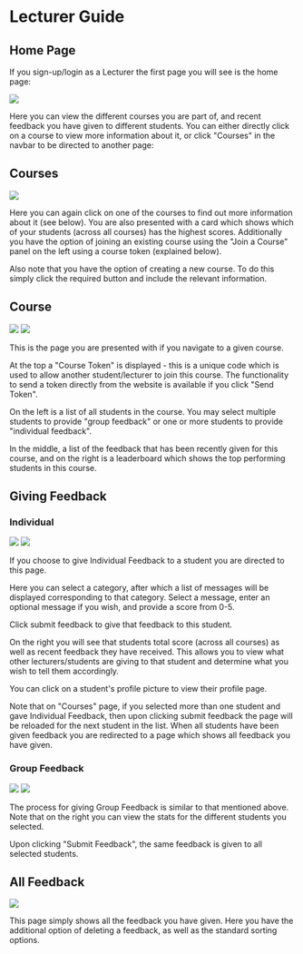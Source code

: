 # Lecturer Guide

## Home Page

If you sign-up/login as a Lecturer the first page you will see is the home page:

<img src="screenshots/lecturer_home.png">

Here you can view the different courses you are part of, and recent feedback you have given to different students. You can either directly click on a course to view more information about it, or click "Courses" in the navbar to be directed to another page:

## Courses


<img src="screenshots/lecturer_courses.png">

Here you can again click on one of the courses to find out more information about it (see below). You are also presented with a card which shows which of your students (across all courses) has the highest scores. Additionally you have the option of joining an existing course using the "Join a Course" panel on the left using a course token (explained below).

Also note that you have the option of creating a new course. To do this simply click the required button and include the relevant information.

## Course

<img src="screenshots/lecturer_course1.png">

<img src="screenshots/lecturer_course2.png">

This is the page you are presented with if you navigate to a given course.

At the top a "Course Token" is displayed - this is a unique code which is used to allow another student/lecturer to join this course. The functionality to send a token directly from the website is available if you click "Send Token".

On the left is a list of all students in the course. You may select multiple students to provide "group feedback" or one or more students to provide "individual feedback".

In the middle, a list of the feedback that has been recently given for this course, and on the right is a leaderboard which shows the top performing students in this course.


## Giving Feedback

### Individual

<img src="screenshots/lecturer_indiv_fb1.png">

<img src="screenshots/lecturer_indiv_fb2.png">

If you choose to give Individual Feedback to a student you are directed to this page.

Here you can select a category, after which a list of messages will be displayed corresponding to that category. Select a message, enter an optional message if you wish, and provide a score from 0-5.

Click submit feedback to give that feedback to this student.

On the right you will see that students total score (across all courses) as well as recent feedback they have received. This allows you to view what other lecturers/students are giving to that student and determine what you wish to tell them accordingly.

You can click on a student's profile picture to view their profile page.

Note that on "Courses" page, if you selected more than one student and gave Individual Feedback, then upon clicking submit feedback the page will be reloaded for the next student in the list. When all students have been given feedback you are redirected to a page which shows all feedback you have given.

### Group Feedback

<img src="screenshots/lecturer_group_fb1.png">

<img src="screenshots/lecturer_group_fb2.png">

The process for giving Group Feedback is similar to that mentioned above. Note that on the right you can view the stats for the different students you selected.

Upon clicking "Submit Feedback", the same feedback is given to all selected students.


## All Feedback

<img src="screenshots/lecturer_all_fb.png">

This page simply shows all the feedback you have given. Here you have the additional option of deleting a feedback, as well as the standard sorting options.
